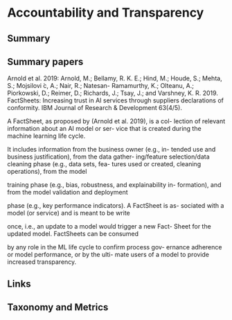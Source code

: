 # Accountability and Transparency

## Summary

## Summary papers

Arnold et al. 2019: Arnold, M.; Bellamy, R. K. E.; Hind,
M.; Houde, S.; Mehta, S.; Mojsilovi ́c, A.; Nair, R.; Natesan-
Ramamurthy, K.; Olteanu, A.; Piorkowski, D.; Reimer, D.;
Richards, J.; Tsay, J.; and Varshney, K. R. 2019. FactSheets:
Increasing trust in AI services through suppliers declarations
of conformity. IBM Journal of Research & Development
63(4/5).

A FactSheet, as proposed by (Arnold et al. 2019), is a col-
lection of relevant information about an AI model or ser-
vice that is created during the machine learning life cycle.

It includes information from the business owner (e.g., in-
tended use and business justification), from the data gather-
ing/feature selection/data cleaning phase (e.g., data sets, fea-
tures used or created, cleaning operations), from the model

training phase (e.g., bias, robustness, and explainability in-
formation), and from the model validation and deployment

phase (e.g., key performance indicators). A FactSheet is as-
sociated with a model (or service) and is meant to be write

once, i.e., an update to a model would trigger a new Fact-
Sheet for the updated model. FactSheets can be consumed

by any role in the ML life cycle to confirm process gov-
ernance adherence or model performance, or by the ulti-
mate users of a model to provide increased transparency.

## Links 

## Taxonomy and Metrics
